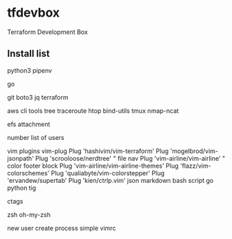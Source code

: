 # tfdevbox
Terraform Development Box

## Install list

python3
pipenv

go

git
boto3
jq
terraform

aws cli tools
tree
traceroute
htop
bind-utils
tmux
nmap-ncat

efs attachment

number list of users

vim plugins
vim-plug
Plug 'hashivim/vim-terraform'
Plug 'mogelbrod/vim-jsonpath'
Plug 'scrooloose/nerdtree' " file nav
Plug 'vim-airline/vim-airline' " color footer block
Plug 'vim-airline/vim-airline-themes'
Plug 'flazz/vim-colorschemes'
Plug 'qualiabyte/vim-colorstepper'
Plug 'ervandew/supertab'
Plug 'kien/ctrlp.vim'
json
markdown
bash script
go
python
tig

ctags

zsh
oh-my-zsh

new user create process
simple vimrc

